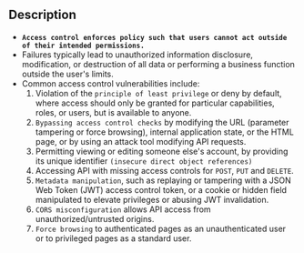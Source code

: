 ## Description
- __`Access control enforces policy such that users cannot act outside of their intended permissions.`__
- Failures typically lead to unauthorized information disclosure, modification, or destruction of all data or performing a business function outside the user's limits.
- Common access control vulnerabilities include:
  1. Violation of the `principle of least privilege` or deny by default, where access should only be granted for particular capabilities, roles, or users, but is available to anyone.
  2. `Bypassing access control checks` by modifying the URL (parameter tampering or force browsing), internal application state, or the HTML page, or by using an attack tool modifying API requests.
  3. Permitting viewing or editing someone else's account, by providing its unique identifier `(insecure direct object references)`
  4. Accessing API with missing access controls for `POST`, `PUT` and `DELETE`.
  5. `Metadata manipulation`, such as replaying or tampering with a JSON Web Token (JWT) access control token, or a cookie or hidden field manipulated to elevate privileges or abusing JWT invalidation.
  6. `CORS misconfiguration` allows API access from unauthorized/untrusted origins.
  7. `Force browsing` to authenticated pages as an unauthenticated user or to privileged pages as a standard user.


  



